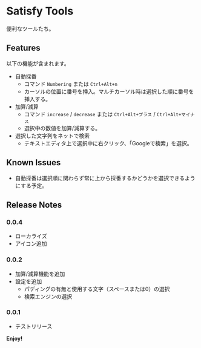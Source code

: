 # Satisfy Tools

便利なツールたち。

## Features

以下の機能が含まれます。

- 自動採番
  - コマンド ```Numbering``` または ```Ctrl+Alt+n```
  - カーソルの位置に番号を挿入。マルチカーソル時は選択した順に番号を挿入する。
- 加算/減算
  - コマンド ```increase``` / ```decrease``` または ```Ctrl+Alt+プラス``` / ```Ctrl+Alt+マイナス```
  - 選択中の数値を加算/減算する。
- 選択した文字列をネットで検索
  - テキストエディタ上で選択中に右クリック、「Googleで検索」を選択。

## Known Issues

- 自動採番は選択順に関わらず常に上から採番するかどうかを選択できるようにする予定。

## Release Notes

### 0.0.4

- ローカライズ
- アイコン追加

### 0.0.2

- 加算/減算機能を追加
- 設定を追加
  - パディングの有無と使用する文字（スペースまたは0）の選択
  - 検索エンジンの選択

### 0.0.1

- テストリリース

**Enjoy!**
